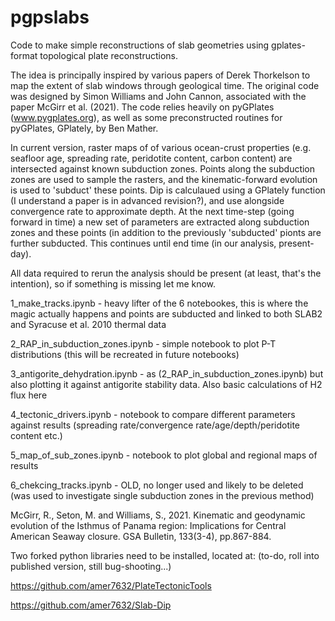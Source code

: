 # pgpslabs

Code to make simple reconstructions of slab geometries using gplates-format topological plate reconstructions. 

The idea is principally inspired by various papers of Derek Thorkelson to map the extent of slab windows through geological time. The original code was designed by Simon Williams and John Cannon, associated with the paper McGirr et al. (2021). The code relies heavily on pyGPlates (www.pygplates.org), as well as some preconstructed routines for pyGPlates, GPlately, by Ben Mather.

In current version, raster maps of of various ocean-crust properties (e.g. seafloor age, spreading rate, peridotite content, carbon content) are intersected against known subduction zones. Points along the subduction zones are used to sample the rasters, and the kinematic-forward evolution is used to 'subduct' these points. Dip is calculaued using a GPlately function (I understand a paper is in advanced revision?), and use alongside convergence rate to approximate depth. At the next time-step (going forward in time) a new set of parameters are extracted along subduction zones and these points (in addition to the previously 'subducted' pionts are further subducted. This continues until end time (in our analysis, present-day).

All data required to rerun the analysis should be present (at least, that's the intention), so if something is missing let me know.

1_make_tracks.ipynb - heavy lifter of the 6 notebookes, this is where the magic actually happens and points are subducted and linked to both SLAB2 and Syracuse et al. 2010 thermal data

2_RAP_in_subduction_zones.ipynb - simple notebook to plot P-T distributions (this will be recreated in future notebooks)

3_antigorite_dehydration.ipynb - as (2_RAP_in_subduction_zones.ipynb) but also plotting it against antigorite stability data. Also basic calculations of H2 flux here

4_tectonic_drivers.ipynb - notebook to compare different parameters against results (spreading rate/convergence rate/age/depth/peridotite content etc.)

5_map_of_sub_zones.ipynb - notebook to plot global and regional maps of results

6_chekcing_tracks.ipynb - OLD, no longer used and likely to be deleted (was used to investigate single subduction zones in the previous method)

McGirr, R., Seton, M. and Williams, S., 2021. Kinematic and geodynamic evolution of the Isthmus of Panama region: Implications for Central American Seaway closure. GSA Bulletin, 133(3-4), pp.867-884.

Two forked python libraries need to be installed, located at: (to-do, roll into published version, still bug-shooting...)

https://github.com/amer7632/PlateTectonicTools

https://github.com/amer7632/Slab-Dip

